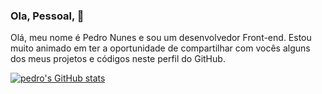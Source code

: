 ### Ola, Pessoal, 👋
Olá, meu nome é Pedro Nunes e sou um desenvolvedor Front-end. Estou muito animado em ter a oportunidade de compartilhar com vocês alguns dos meus projetos e códigos neste perfil do GitHub.

[![pedro's GitHub stats](https://github-readme-stats.vercel.app/api?username=pedronnsm&layout=compact&langs_count=8&hide=contribs,issues&show_icons=true&theme=monokai)](https://github.com/pedronnsm/github-readme-stats)
<!--
**PedroNnsM/pedronnsm** is a ✨ _special_ ✨ repository because its `README.md` (this file) appears on your GitHub profile.

Here are some ideas to get you started:

- 🔭 I’m currently working on ...
- 🌱 I’m currently learning ...
- 👯 I’m looking to collaborate on ...
- 🤔 I’m looking for help with ...
- 💬 Ask me about ...
- 📫 How to reach me: ...
- 😄 Pronouns: ...
- ⚡ Fun fact: ...
-->
